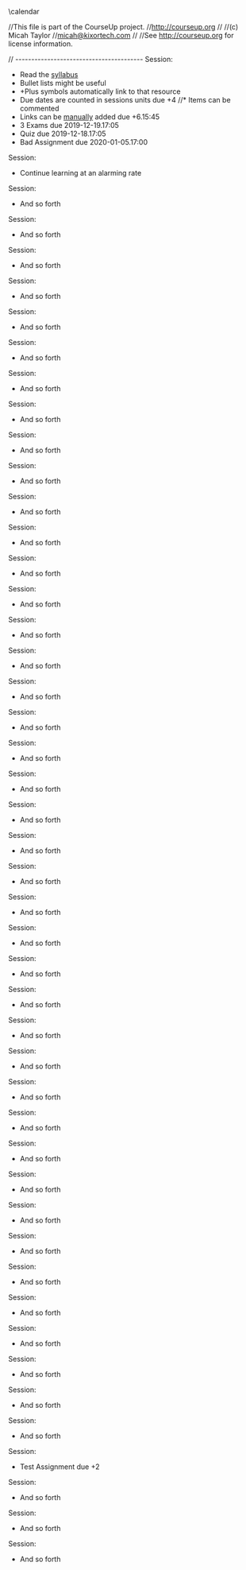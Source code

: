 \calendar

//This file is part of the CourseUp project.
//http://courseup.org
//
//(c) Micah Taylor
//micah@kixortech.com
//
//See http://courseup.org for license information.


// ----------------------------------------
Session:
* Read the [syllabus](/syllabus/)
* Bullet lists might be useful
 * +Plus symbols automatically link to that resource
 * Due dates are counted in sessions units due +4
 //* Items can be commented
 * Links can be <a href="resource">manually</a> added due +6.15:45
 * 3 Exams due 2019-12-19.17:05
 * Quiz due 2019-12-18.17:05
 * Bad Assignment due 2020-01-05.17:00

Session:
* Continue learning at an alarming rate

Session:
* And so forth

Session:
* And so forth

Session:
* And so forth

Session:
* And so forth

Session:
* And so forth

Session:
* And so forth

Session:
* And so forth

Session:
* And so forth

Session:
* And so forth

Session:
* And so forth

Session:
* And so forth

Session:
* And so forth

Session:
* And so forth

Session:
* And so forth

Session:
* And so forth

Session:
* And so forth

Session:
* And so forth

Session:
* And so forth

Session:
* And so forth

Session:
* And so forth

Session:
* And so forth

Session:
* And so forth

Session:
* And so forth

Session:
* And so forth

Session:
* And so forth

Session:
* And so forth

Session:
* And so forth

Session:
* And so forth

Session:
* And so forth

Session:
* And so forth

Session:
* And so forth

Session:
* And so forth

Session:
* And so forth

Session:
* And so forth

Session:
* And so forth

Session:
* And so forth

Session:
* And so forth

Session:
* And so forth

Session:
* And so forth

Session:
* And so forth

Session:
* And so forth

Session:
* Test Assignment due +2

Session:
* And so forth

Session:
* And so forth

Session:
* And so forth
